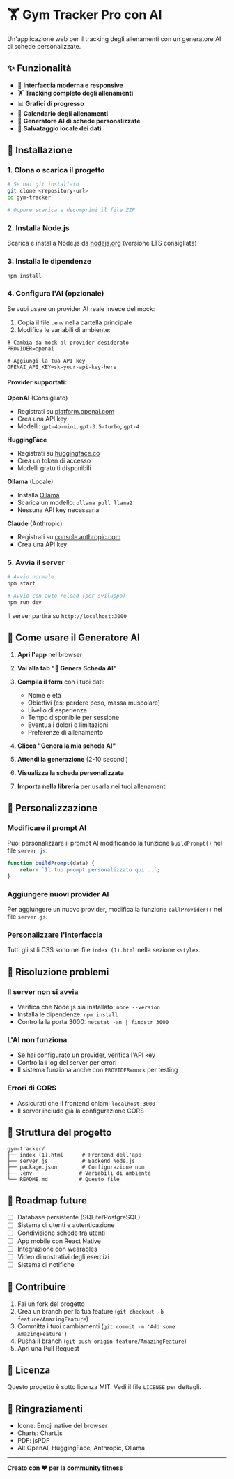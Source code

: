 # 🏋️ Gym Tracker Pro con AI

Un'applicazione web per il tracking degli allenamenti con un generatore AI di schede personalizzate.

## ✨ Funzionalità

- 📱 **Interfaccia moderna e responsive**
- 🏋️ **Tracking completo degli allenamenti**
- 📊 **Grafici di progresso**
- 📅 **Calendario degli allenamenti**
- 🧠 **Generatore AI di schede personalizzate**
- 💾 **Salvataggio locale dei dati**

## 🚀 Installazione

### 1. Clona o scarica il progetto
```bash
# Se hai git installato
git clone <repository-url>
cd gym-tracker

# Oppure scarica e decomprimi il file ZIP
```

### 2. Installa Node.js
Scarica e installa Node.js da [nodejs.org](https://nodejs.org/) (versione LTS consigliata)

### 3. Installa le dipendenze
```bash
npm install
```

### 4. Configura l'AI (opzionale)
Se vuoi usare un provider AI reale invece del mock:

1. Copia il file `.env` nella cartella principale
2. Modifica le variabili di ambiente:

```env
# Cambia da mock al provider desiderato
PROVIDER=openai

# Aggiungi la tua API key
OPENAI_API_KEY=sk-your-api-key-here
```

#### Provider supportati:

**OpenAI** (Consigliato)
- Registrati su [platform.openai.com](https://platform.openai.com/api-keys)
- Crea una API key
- Modelli: `gpt-4o-mini`, `gpt-3.5-turbo`, `gpt-4`

**HuggingFace**
- Registrati su [huggingface.co](https://huggingface.co/settings/tokens)
- Crea un token di accesso
- Modelli gratuiti disponibili

**Ollama** (Locale)
- Installa [Ollama](https://ollama.ai)
- Scarica un modello: `ollama pull llama2`
- Nessuna API key necessaria

**Claude** (Anthropic)
- Registrati su [console.anthropic.com](https://console.anthropic.com)
- Crea una API key

### 5. Avvia il server
```bash
# Avvio normale
npm start

# Avvio con auto-reload (per sviluppo)
npm run dev
```

Il server partirà su `http://localhost:3000`

## 📱 Come usare il Generatore AI

1. **Apri l'app** nel browser
2. **Vai alla tab "🧠 Genera Scheda AI"**
3. **Compila il form** con i tuoi dati:
   - Nome e età
   - Obiettivi (es: perdere peso, massa muscolare)
   - Livello di esperienza
   - Tempo disponibile per sessione
   - Eventuali dolori o limitazioni
   - Preferenze di allenamento

4. **Clicca "Genera la mia scheda AI"**
5. **Attendi la generazione** (2-10 secondi)
6. **Visualizza la scheda personalizzata**
7. **Importa nella libreria** per usarla nei tuoi allenamenti

## 🔧 Personalizzazione

### Modificare il prompt AI
Puoi personalizzare il prompt AI modificando la funzione `buildPrompt()` nel file `server.js`:

```javascript
function buildPrompt(data) {
    return `Il tuo prompt personalizzato qui...`;
}
```

### Aggiungere nuovi provider AI
Per aggiungere un nuovo provider, modifica la funzione `callProvider()` nel file `server.js`.

### Personalizzare l'interfaccia
Tutti gli stili CSS sono nel file `index (1).html` nella sezione `<style>`.

## 🐛 Risoluzione problemi

### Il server non si avvia
- Verifica che Node.js sia installato: `node --version`
- Installa le dipendenze: `npm install`
- Controlla la porta 3000: `netstat -an | findstr 3000`

### L'AI non funziona
- Se hai configurato un provider, verifica l'API key
- Controlla i log del server per errori
- Il sistema funziona anche con `PROVIDER=mock` per testing

### Errori di CORS
- Assicurati che il frontend chiami `localhost:3000`
- Il server include già la configurazione CORS

## 📁 Struttura del progetto

```
gym-tracker/
├── index (1).html      # Frontend dell'app
├── server.js           # Backend Node.js
├── package.json        # Configurazione npm
├── .env               # Variabili di ambiente
└── README.md          # Questo file
```

## 🔮 Roadmap future

- [ ] Database persistente (SQLite/PostgreSQL)
- [ ] Sistema di utenti e autenticazione
- [ ] Condivisione schede tra utenti
- [ ] App mobile con React Native
- [ ] Integrazione con wearables
- [ ] Video dimostrativi degli esercizi
- [ ] Sistema di notifiche

## 🤝 Contribuire

1. Fai un fork del progetto
2. Crea un branch per la tua feature (`git checkout -b feature/AmazingFeature`)
3. Committa i tuoi cambiamenti (`git commit -m 'Add some AmazingFeature'`)
4. Pusha il branch (`git push origin feature/AmazingFeature`)
5. Apri una Pull Request

## 📄 Licenza

Questo progetto è sotto licenza MIT. Vedi il file `LICENSE` per dettagli.

## 🙏 Ringraziamenti

- Icone: Emoji native del browser
- Charts: Chart.js
- PDF: jsPDF
- AI: OpenAI, HuggingFace, Anthropic, Ollama

---

**Creato con ❤️ per la community fitness**